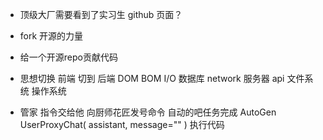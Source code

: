- 顶级大厂需要看到了实习生 github 页面？
- fork
    开源的力量
- 给一个开源repo贡献代码

- 思想切换
    前端 切到 后端
    DOM BOM
    I/O 数据库 network 服务器 api 文件系统 操作系统

- 管家
    指令交给他
    向厨师花匠发号命令
    自动的吧任务完成 AutoGen
    UserProxyChat(
        assistant,
        message=""
    )
    执行代码